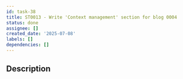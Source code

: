 ```yaml
---
id: task-38
title: ST0013 - Write 'Context management' section for blog 0004
status: done
assignee: []
created_date: '2025-07-08'
labels: []
dependencies: []
---
```


## Description
